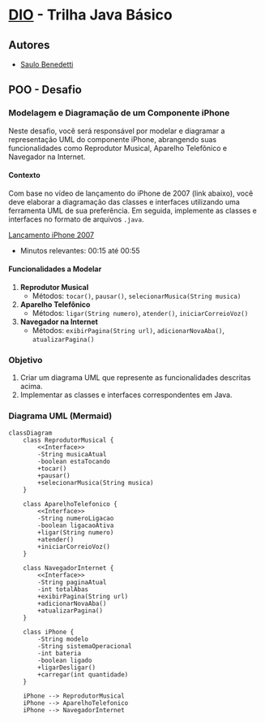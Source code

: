 # [DIO](www.dio.me) - Trilha Java Básico

## Autores
- [Saulo Benedetti](https://github.com/benedettisaulo)

## POO - Desafio

### Modelagem e Diagramação de um Componente iPhone

Neste desafio, você será responsável por modelar e diagramar a representação UML do componente iPhone, abrangendo suas funcionalidades como Reprodutor Musical, Aparelho Telefônico e Navegador na Internet.

#### Contexto
Com base no vídeo de lançamento do iPhone de 2007 (link abaixo), você deve elaborar a diagramação das classes e interfaces utilizando uma ferramenta UML de sua preferência. Em seguida, implemente as classes e interfaces no formato de arquivos `.java`.

[Lançamento iPhone 2007](https://www.youtube.com/watch?v=9ou608QQRq8)
- Minutos relevantes: 00:15 até 00:55

#### Funcionalidades a Modelar
1. **Reprodutor Musical**
   - Métodos: `tocar()`, `pausar()`, `selecionarMusica(String musica)`
2. **Aparelho Telefônico**
   - Métodos: `ligar(String numero)`, `atender()`, `iniciarCorreioVoz()`
3. **Navegador na Internet**
   - Métodos: `exibirPagina(String url)`, `adicionarNovaAba()`, `atualizarPagina()`

### Objetivo
1. Criar um diagrama UML que represente as funcionalidades descritas acima.
2. Implementar as classes e interfaces correspondentes em Java.

### Diagrama UML (Mermaid)
```mermaid
classDiagram
    class ReprodutorMusical {
        <<Interface>>
        -String musicaAtual 
        -boolean estaTocando
        +tocar()
        +pausar()
        +selecionarMusica(String musica)
    }

    class AparelhoTelefonico {
        <<Interface>>
        -String numeroLigacao
        -boolean ligacaoAtiva
        +ligar(String numero)
        +atender()
        +iniciarCorreioVoz()
    }

    class NavegadorInternet {
        <<Interface>>
        -String paginaAtual
        -int totalAbas
        +exibirPagina(String url)
        +adicionarNovaAba()
        +atualizarPagina()
    }

    class iPhone {
        -String modelo
        -String sistemaOperacional
        -int bateria
        -boolean ligado
        +ligarDesligar()
        +carregar(int quantidade)
    }

    iPhone --> ReprodutorMusical
    iPhone --> AparelhoTelefonico
    iPhone --> NavegadorInternet
    
```